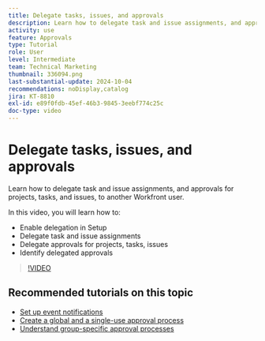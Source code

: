 ```yaml
---
title: Delegate tasks, issues, and approvals
description: Learn how to delegate task and issue assignments, and approvals for projects, tasks, and issues, to another Workfront user.
activity: use
feature: Approvals
type: Tutorial
role: User
level: Intermediate
team: Technical Marketing
thumbnail: 336094.png
last-substantial-update: 2024-10-04
recommendations: noDisplay,catalog
jira: KT-8810
exl-id: e89f0fdb-45ef-46b3-9845-3eebf774c25c
doc-type: video
---
```

# Delegate tasks, issues, and approvals

Learn how to delegate task and issue assignments, and approvals for projects, tasks, and issues, to another Workfront user.

In this video, you will learn how to:

* Enable delegation in Setup
* Delegate task and issue assignments
* Delegate approvals for projects, tasks, issues
* Identify delegated approvals

>[!VIDEO](https://video.tv.adobe.com/v/336094/?quality=12&learn=on&enablevpops)

## Recommended tutorials on this topic

* [Set up event notifications](/help/administration-and-setup/email-and-in-app-notifications/admin-set-up-event-notifications.md)
* [Create a global and a single-use approval process](/help/manage-work/approval-processes-and-milestone-paths/create-a-single-use-approval-process.md)
* [Understand group-specific approval processes](/help/administration-and-setup/approval-processes-and-milestone-paths/group-specific-approval-processes.md)


